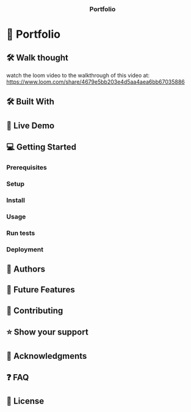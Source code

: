 <a name="readme-top"></a>

<div align="center">
  <h3><b>Portfolio</b></h3>
</div>

<!-- # 📗 Table of Contents

- [📖 About the Project](#about-project)
  - [🛠 Walk through](#walk-through)
  - [🛠 Built With](#built-with)
    - [Tech Stack](#tech-stack)
    - [Key Features](#key-features)
  - [🚀 Live Demo](#live-demo)
- [💻 Getting Started](#getting-started)
  - [Setup](#setup)
  - [Prerequisites](#prerequisites)
  - [Install](#install)
  - [Usage](#usage)
  - [Run tests](#run-tests)
  - [Deployment](#triangular_flag_on_post-deployment)
- [👥 Authors](#authors)
- [🔭 Future Features](#future-features)
- [🤝 Contributing](#contributing)
- [⭐️ Show your support](#support)
- [🙏 Acknowledgements](#acknowledgements)
- [❓ FAQ](#faq)
- [📝 License](#license) -->

# 📖 Portfolio<a name="about-project"></a>

<!-- **Portfolio** is a project initiated during the first module of the microverse program. This project is aimed to create a professional portfolio. -->

## 🛠 Walk thought <a name="walk-through"></a>

watch the loom video to the walkthrough of this video at:
https://www.loom.com/share/4679e5bb203e4d5aa4aea6bb67035886

## 🛠 Built With <a name="built-with"></a>

<!-- ### Tech Stack <a name="tech-stack"></a> -->

<!-- <details>
  <summary>Client</summary>
  <ul>
    <li><a href="https://developer.mozilla.org/en-US/docs/Web/HTML">HTML</a></li>
    <li><a href="https://developer.mozilla.org/en-US/docs/Web/CSS">CSS</a></li>
  </ul>
</details> -->

<!-- ### Key Features <a name="key-features"></a> -->

<!-- - **Displays my current status as a software developer**
- **Lists my recent works**
- **Showcases Languages, Frameworks and Skills** -->

## 🚀 Live Demo <a name="live-demo"></a>

<!-- - The Live Demo of this portfolio can be found at: -->

## 💻 Getting Started <a name="getting-started"></a>

<!-- To get a local copy up and running, follow these steps. -->

### Prerequisites

<!-- In order to run this project you need a web browser -->

### Setup

<!-- Clone this repository to your desired folder: -->

### Install

<!-- Install this project using the cloned repo or download and use the files to your local machine. -->

### Usage

<!-- To run the project open the index.html file in your web browser -->

### Run tests

<!-- No test are available -->

### Deployment

<!-- This project is deployed at github pages -->

## 👥 Authors <a name="authors"></a>

<!-- 👤 **Kaleb Bekele**

- GitHub: [@githubhandle](https://github.com/kalbek)
- Twitter: [@twitterhandle](https://twitter.com/KNuramo)
- LinkedIn: [LinkedIn](https://www.linkedin.com/in/kaleb-nuramo/)
- Website: https://kalbek.github.io/Portfolio/ -->

## 🔭 Future Features <a name="future-features"></a>

<!--
- [ ] **The modal part of the portfolio will be added.**
- [ ] **Links to project showcases will be active with JavaScript** -->

## 🤝 Contributing <a name="contributing"></a>

<!-- Contributions, issues, and feature requests are welcome!

Feel free to check the [issues page](../../issues/). -->

## ⭐️ Show your support <a name="support"></a>

<!-- If you like this project give a star to this repositiory. -->

## 🙏 Acknowledgments <a name="acknowledgements"></a>

<!-- I would like to thank the Microverse full-stack curriculum for the inspiration and guidance. -->

## ❓ FAQ <a name="faq"></a>

<!-- - **Is it allowed to copy the contents of this project and use it for personal use?**

  - Yes, this project is free for copying and reusing in any way you like.

- How often will the future features will be implemented?

  - As this is personal porfolio, the owner will update this projects pages more frequently with every enhancements in personal status. -->

## 📝 License <a name="license"></a>

<!-- This project is [MIT](./MIT.md) licensed. -->
